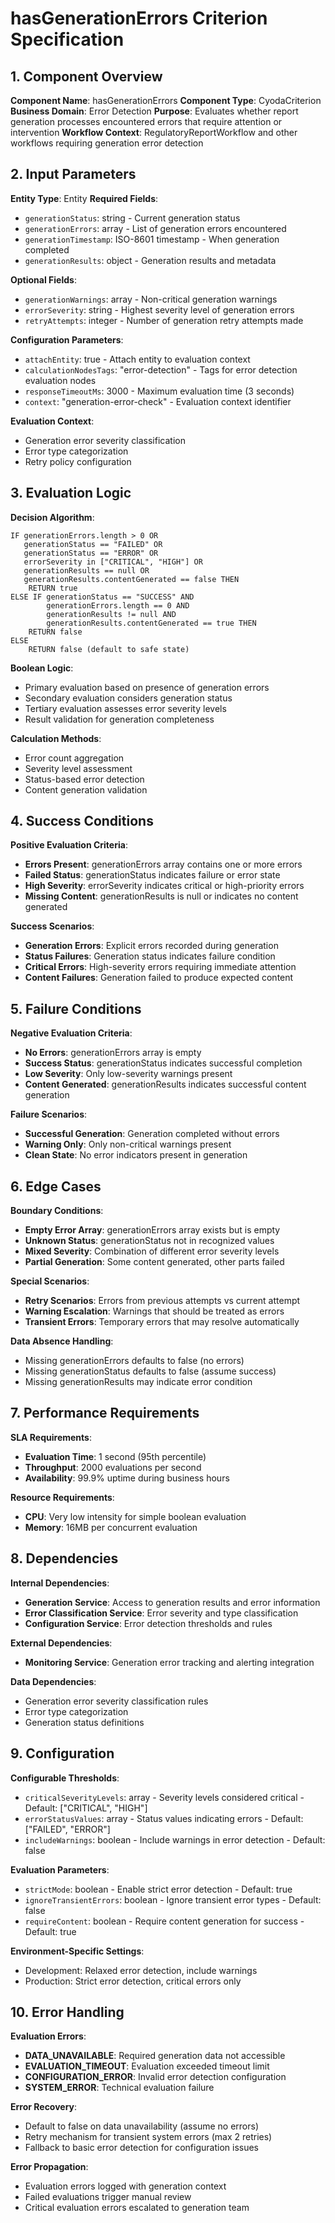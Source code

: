 # hasGenerationErrors Criterion Specification

## 1. Component Overview
**Component Name**: hasGenerationErrors
**Component Type**: CyodaCriterion
**Business Domain**: Error Detection
**Purpose**: Evaluates whether report generation processes encountered errors that require attention or intervention
**Workflow Context**: RegulatoryReportWorkflow and other workflows requiring generation error detection

## 2. Input Parameters
**Entity Type**: Entity
**Required Fields**:
- `generationStatus`: string - Current generation status
- `generationErrors`: array - List of generation errors encountered
- `generationTimestamp`: ISO-8601 timestamp - When generation completed
- `generationResults`: object - Generation results and metadata

**Optional Fields**:
- `generationWarnings`: array - Non-critical generation warnings
- `errorSeverity`: string - Highest severity level of generation errors
- `retryAttempts`: integer - Number of generation retry attempts made

**Configuration Parameters**:
- `attachEntity`: true - Attach entity to evaluation context
- `calculationNodesTags`: "error-detection" - Tags for error detection evaluation nodes
- `responseTimeoutMs`: 3000 - Maximum evaluation time (3 seconds)
- `context`: "generation-error-check" - Evaluation context identifier

**Evaluation Context**:
- Generation error severity classification
- Error type categorization
- Retry policy configuration

## 3. Evaluation Logic
**Decision Algorithm**:
```
IF generationErrors.length > 0 OR
   generationStatus == "FAILED" OR
   generationStatus == "ERROR" OR
   errorSeverity in ["CRITICAL", "HIGH"] OR
   generationResults == null OR
   generationResults.contentGenerated == false THEN
    RETURN true
ELSE IF generationStatus == "SUCCESS" AND
        generationErrors.length == 0 AND
        generationResults != null AND
        generationResults.contentGenerated == true THEN
    RETURN false
ELSE
    RETURN false (default to safe state)
```

**Boolean Logic**:
- Primary evaluation based on presence of generation errors
- Secondary evaluation considers generation status
- Tertiary evaluation assesses error severity levels
- Result validation for generation completeness

**Calculation Methods**:
- Error count aggregation
- Severity level assessment
- Status-based error detection
- Content generation validation

## 4. Success Conditions
**Positive Evaluation Criteria**:
- **Errors Present**: generationErrors array contains one or more errors
- **Failed Status**: generationStatus indicates failure or error state
- **High Severity**: errorSeverity indicates critical or high-priority errors
- **Missing Content**: generationResults is null or indicates no content generated

**Success Scenarios**:
- **Generation Errors**: Explicit errors recorded during generation
- **Status Failures**: Generation status indicates failure condition
- **Critical Errors**: High-severity errors requiring immediate attention
- **Content Failures**: Generation failed to produce expected content

## 5. Failure Conditions
**Negative Evaluation Criteria**:
- **No Errors**: generationErrors array is empty
- **Success Status**: generationStatus indicates successful completion
- **Low Severity**: Only low-severity warnings present
- **Content Generated**: generationResults indicates successful content generation

**Failure Scenarios**:
- **Successful Generation**: Generation completed without errors
- **Warning Only**: Only non-critical warnings present
- **Clean State**: No error indicators present in generation

## 6. Edge Cases
**Boundary Conditions**:
- **Empty Error Array**: generationErrors array exists but is empty
- **Unknown Status**: generationStatus not in recognized values
- **Mixed Severity**: Combination of different error severity levels
- **Partial Generation**: Some content generated, other parts failed

**Special Scenarios**:
- **Retry Scenarios**: Errors from previous attempts vs current attempt
- **Warning Escalation**: Warnings that should be treated as errors
- **Transient Errors**: Temporary errors that may resolve automatically

**Data Absence Handling**:
- Missing generationErrors defaults to false (no errors)
- Missing generationStatus defaults to false (assume success)
- Missing generationResults may indicate error condition

## 7. Performance Requirements
**SLA Requirements**:
- **Evaluation Time**: 1 second (95th percentile)
- **Throughput**: 2000 evaluations per second
- **Availability**: 99.9% uptime during business hours

**Resource Requirements**:
- **CPU**: Very low intensity for simple boolean evaluation
- **Memory**: 16MB per concurrent evaluation

## 8. Dependencies
**Internal Dependencies**:
- **Generation Service**: Access to generation results and error information
- **Error Classification Service**: Error severity and type classification
- **Configuration Service**: Error detection thresholds and rules

**External Dependencies**:
- **Monitoring Service**: Generation error tracking and alerting integration

**Data Dependencies**:
- Generation error severity classification rules
- Error type categorization
- Generation status definitions

## 9. Configuration
**Configurable Thresholds**:
- `criticalSeverityLevels`: array - Severity levels considered critical - Default: ["CRITICAL", "HIGH"]
- `errorStatusValues`: array - Status values indicating errors - Default: ["FAILED", "ERROR"]
- `includeWarnings`: boolean - Include warnings in error detection - Default: false

**Evaluation Parameters**:
- `strictMode`: boolean - Enable strict error detection - Default: true
- `ignoreTransientErrors`: boolean - Ignore transient error types - Default: false
- `requireContent`: boolean - Require content generation for success - Default: true

**Environment-Specific Settings**:
- Development: Relaxed error detection, include warnings
- Production: Strict error detection, critical errors only

## 10. Error Handling
**Evaluation Errors**:
- **DATA_UNAVAILABLE**: Required generation data not accessible
- **EVALUATION_TIMEOUT**: Evaluation exceeded timeout limit
- **CONFIGURATION_ERROR**: Invalid error detection configuration
- **SYSTEM_ERROR**: Technical evaluation failure

**Error Recovery**:
- Default to false on data unavailability (assume no errors)
- Retry mechanism for transient system errors (max 2 retries)
- Fallback to basic error detection for configuration issues

**Error Propagation**:
- Evaluation errors logged with generation context
- Failed evaluations trigger manual review
- Critical evaluation errors escalated to generation team
